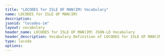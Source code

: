 ```yaml
---
title: "LOCODES for ISLE OF MAN(IM) Vocabulary"
name: LOCODES for ISLE OF MAN(IM) 
description: 
jsonid: "locodes-im"
layout: vocabulary
header_name: LOCODES for ISLE OF MAN(IM) JSON-LD Vocabulary
header_description: Vocabulary Definition of LOCODES for ISLE OF MAN(IM) semantics in HTML format. JSON-LD format is available at [locodes-im.jsonld](/vocabulary/locodes-im.jsonld)
type: locode
options:
---
```

